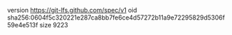 version https://git-lfs.github.com/spec/v1
oid sha256:0604f5c320221e287ca8bb7fe6ce4d57272b11a9e72295829d5306f59e4e513f
size 9223
